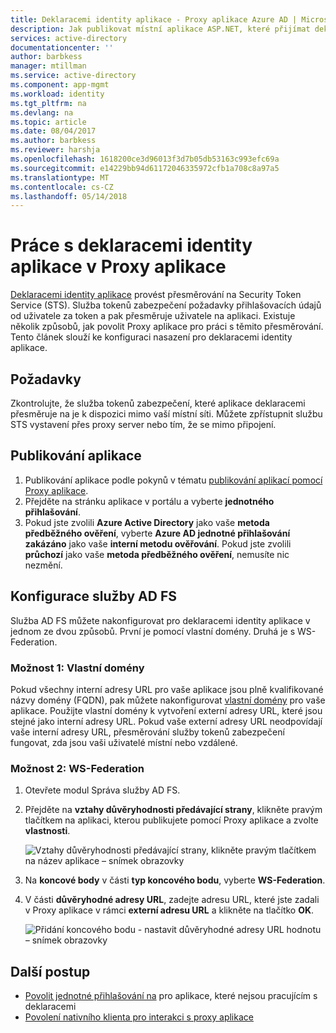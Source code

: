 ```yaml
---
title: Deklaracemi identity aplikace - Proxy aplikace Azure AD | Microsoft Docs
description: Jak publikovat místní aplikace ASP.NET, které přijímat deklarace identity služby AD FS pro vaši uživatelé zabezpečený vzdálený přístup.
services: active-directory
documentationcenter: ''
author: barbkess
manager: mtillman
ms.service: active-directory
ms.component: app-mgmt
ms.workload: identity
ms.tgt_pltfrm: na
ms.devlang: na
ms.topic: article
ms.date: 08/04/2017
ms.author: barbkess
ms.reviewer: harshja
ms.openlocfilehash: 1618200ce3d96013f3d7b05db53163c993efc69a
ms.sourcegitcommit: e14229bb94d61172046335972cfb1a708c8a97a5
ms.translationtype: MT
ms.contentlocale: cs-CZ
ms.lasthandoff: 05/14/2018
---
```

# <a name="working-with-claims-aware-apps-in-application-proxy"></a>Práce s deklaracemi identity aplikace v Proxy aplikace
[Deklaracemi identity aplikace](https://msdn.microsoft.com/library/windows/desktop/bb736227.aspx) provést přesměrování na Security Token Service (STS). Služba tokenů zabezpečení požadavky přihlašovacích údajů od uživatele za token a pak přesměruje uživatele na aplikaci. Existuje několik způsobů, jak povolit Proxy aplikace pro práci s těmito přesměrování. Tento článek slouží ke konfiguraci nasazení pro deklaracemi identity aplikace. 

## <a name="prerequisites"></a>Požadavky
Zkontrolujte, že služba tokenů zabezpečení, které aplikace deklaracemi přesměruje na je k dispozici mimo vaší místní síti. Můžete zpřístupnit službu STS vystavení přes proxy server nebo tím, že se mimo připojení. 

## <a name="publish-your-application"></a>Publikování aplikace

1. Publikování aplikace podle pokynů v tématu [publikování aplikací pomocí Proxy aplikace](application-proxy-publish-azure-portal.md).
2. Přejděte na stránku aplikace v portálu a vyberte **jednotného přihlašování**.
3. Pokud jste zvolili **Azure Active Directory** jako vaše **metoda předběžného ověření**, vyberte **Azure AD jednotné přihlašování zakázáno** jako vaše **interní metodu ověřování**. Pokud jste zvolili **průchozí** jako vaše **metoda předběžného ověření**, nemusíte nic nezmění.

## <a name="configure-adfs"></a>Konfigurace služby AD FS

Služba AD FS můžete nakonfigurovat pro deklaracemi identity aplikace v jednom ze dvou způsobů. První je pomocí vlastní domény. Druhá je s WS-Federation. 

### <a name="option-1-custom-domains"></a>Možnost 1: Vlastní domény

Pokud všechny interní adresy URL pro vaše aplikace jsou plně kvalifikované názvy domény (FQDN), pak můžete nakonfigurovat [vlastní domény](application-proxy-configure-custom-domain.md) pro vaše aplikace. Použijte vlastní domény k vytvoření externí adresy URL, které jsou stejné jako interní adresy URL. Pokud vaše externí adresy URL neodpovídají vaše interní adresy URL, přesměrování služby tokenů zabezpečení fungovat, zda jsou vaši uživatelé místní nebo vzdálené. 

### <a name="option-2-ws-federation"></a>Možnost 2: WS-Federation

1. Otevřete modul Správa služby AD FS.
2. Přejděte na **vztahy důvěryhodnosti předávající strany**, klikněte pravým tlačítkem na aplikaci, kterou publikujete pomocí Proxy aplikace a zvolte **vlastnosti**.  

   ![Vztahy důvěryhodnosti předávající strany, klikněte pravým tlačítkem na název aplikace – snímek obrazovky](./media/application-proxy-configure-for-claims-aware-applications/appproxyrelyingpartytrust.png)  

3. Na **koncové body** v části **typ koncového bodu**, vyberte **WS-Federation**.
4. V části **důvěryhodné adresy URL**, zadejte adresu URL, které jste zadali v Proxy aplikace v rámci **externí adresu URL** a klikněte na tlačítko **OK**.  

   ![Přidání koncového bodu - nastavit důvěryhodné adresy URL hodnotu – snímek obrazovky](./media/application-proxy-configure-for-claims-aware-applications/appproxyendpointtrustedurl.png)  

## <a name="next-steps"></a>Další postup
* [Povolit jednotné přihlašování na](application-proxy-single-sign-on.md) pro aplikace, které nejsou pracujícím s deklaracemi
* [Povolení nativního klienta pro interakci s proxy aplikace](application-proxy-configure-native-client-application.md)


